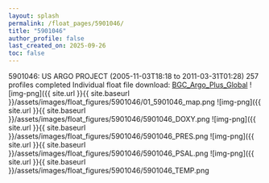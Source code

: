 ```yaml
---
layout: splash
permalink: /float_pages/5901046/
title: "5901046"
author_profile: false
last_created_on: 2025-09-26
toc: false
---
```

 
5901046: US ARGO PROJECT (2005-11-03T18:18 to 2011-03-31T01:28)
257 profiles completed
Individual float file download: [BGC_Argo_Plus_Global](https://ftp.soest.hawaii.edu/bgc_argo_plus/Individual_Floats/outliers_removed/5901046_Sprof_processed.nc)
![img-png]({{ site.url }}{{ site.baseurl }}/assets/images/float_figures/5901046/01_5901046_map.png
![img-png]({{ site.url }}{{ site.baseurl }}/assets/images/float_figures/5901046/5901046_DOXY.png
![img-png]({{ site.url }}{{ site.baseurl }}/assets/images/float_figures/5901046/5901046_PRES.png
![img-png]({{ site.url }}{{ site.baseurl }}/assets/images/float_figures/5901046/5901046_PSAL.png
![img-png]({{ site.url }}{{ site.baseurl }}/assets/images/float_figures/5901046/5901046_TEMP.png
